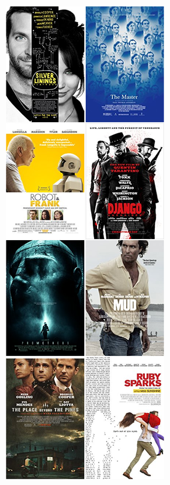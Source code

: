  [![Silver Linings Playbook](../images/Silver_Linings_Playbook_2012.jpg)](http://www.imdb.com/title/tt1045658) [![The Master](../images/The_Master_2012.jpg)](http://www.imdb.com/title/tt1560747)
 [![Robot & Frank](../images/Robot_&_Frank_2012.jpg)](http://www.imdb.com/title/tt1990314) [![Django Unchained](../images/Django_Unchained_2012.jpg)](http://www.imdb.com/title/tt1853728) [![Prometheus](../images/Prometheus_2012.jpg)](http://www.imdb.com/title/tt1446714) [![Mud](../images/Mud_2012.jpg)](http://www.imdb.com/title/tt1935179) [![The Place Beyond the Pines](../images/The_Place_Beyond_the_Pines_2012.jpg)](http://www.imdb.com/title/tt1817273) [![Ruby Sparks](../images/Ruby_Sparks_2012.jpg)](http://www.imdb.com/title/tt1839492)